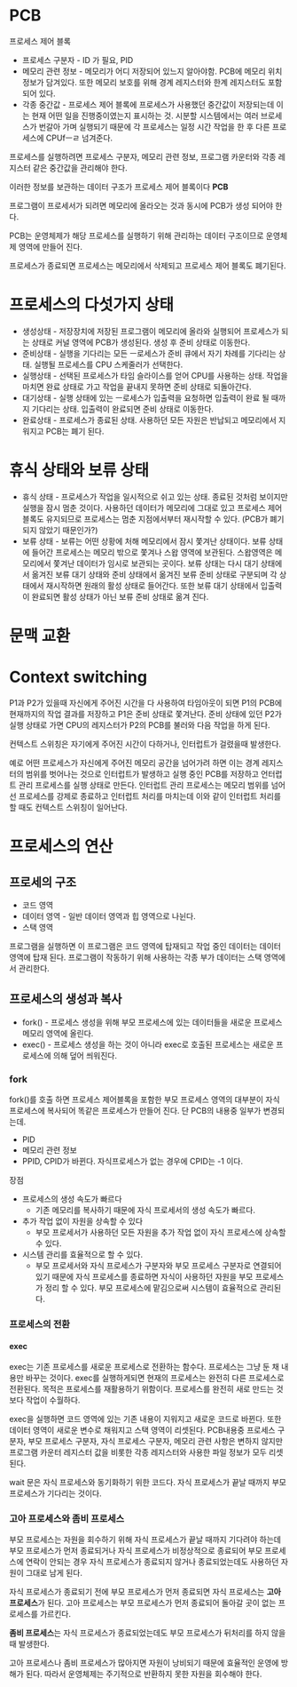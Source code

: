 # PCB
프로세스 제어 블록

- 프로세스 구분자 - ID 가 필요, PID
- 메모리 관련 정보 - 메모리가 어디 저장되어 있느지 알아야함. PCB에 메모리 위치 정보가 담겨있다. 또한 메모리 보호를 위해 경계 레지스터와 한계 레지스터도 포함되어 있다.
- 각종 중간값 - 프로세스 제어 블록에 프로세스가 사용했던 중간값이 저장되는데 이는 현재 어떤 일을 진행중이였는지 표시하는 것. 시분할 시스템에서는 여러 브로세스가 번갈아 가며 실행되기 때문에 각 프로세스는 일정 시간 작업을 한 후 다른 프로세스에 CPUfㅡㄹ 넘겨준다.

프로세스를 실행하려면 프로세스 구분자, 메모리 관련 정보, 프로그램 카운터와 각종 레지스터 같은 중간값을 관리해야 한다.

이러한 정보를 보관하는 데이터 구조가 프로세스 제어 블록이다 **PCB**

프로그램이 프로세서가 되려면 메모리에 올라오는 것과 동시에 PCB가 생성 되어야 한다.

PCB는 운영체제가 해당 프로세스를 실행하기 위해 관리하는 데이터 구조이므로 운영체제 영역에 만들어 진다.

프로세스가 종료되면 프로세스는 메모리에서 삭제되고 프로세스 제어 블록도 폐기된다.

# 프로세스의 다섯가지 상태

- 생성상태 - 저장장치에 저장된 프로그램이 메모리에 올라와 실행되어 프로세스가 되는 상태로 커널 영역에 PCB가 생성된다. 생성 후 준비 상태로 이동한다.
- 준비상태 - 실행을 기다리는 모든 ㅡ로세스가 준비 큐에서 자기 차례를 기다리는 상태. 실행될 프로세스를 CPU 스케줄러가 선택한다.
- 실행상태 - 선택된 프로세스가 타임 슬라이스를 얻어 CPU를 사용하는 상태. 작업을 마치면 완료 상태로 가고 작업을 끝내지 못하면 준비 상태로 되돌아간다.
- 대기상태 - 실행 상태에 있는 ㅡ로세스가 입출력을 요청하면 입출력이 완료 될 때까지 기다리는 상태. 입출력이 완료되면 준비 상태로 이동한다.
- 완료상태 - 프로세스가 종료된 상태. 사용하던 모든 자원은 반납되고 메모리에서 지워지고 PCB는 폐기 된다.

# 휴식 상태와 보류 상태

- 휴식 상태 - 프로세스가 작업을 일시적으로 쉬고 있는 상태. 종료된 것처럼 보이지만 실행을 잠시 멈춘 것이다. 사용하던 데이터가 메모리에 그대로 있고 프로세스 제어 블록도 유지되므로 프로세스는 멈춘 지점에서부터 재시작할 수 있다. (PCB가 폐기되지 않았기 때문인가?)
- 보류 상태 - 보류는 어떤 상황에 처해 메모리에서 잠시 쫓겨난 상태이다. 보류 상태에 들어간 프로세스는 메모리 밖으로 쫓겨나 스왑 영역에 보관된다. 스왑영역은 메모리에서 쫓겨난 데이터가 임시로 보관되는 곳이다. 보류 상태는 다시 대기 상태에서 옮겨진 보류 대기 상태와 준비 상태에서 옮겨[]()진 보류 준비 상태로 구분되며 각 상태에서 재시작하면 원래의 활성 상태로 들어간다. 또한 보류 대기 상태에서 입출력이 완료되면 활성 상태가 아닌 보류 준비 상태로 옮겨 진다.
# 문맥 교환

# Context switching

P1과 P2가 있을때 자신에게 주어진 시간을 다 사용하여 타임아웃이 되면 P1의 PCB에  현재까지의 작업 결과를 저장하고 P1은 준비 상태로 쫓겨난다. 준비 상태에 있던 P2가 실행 상태로 가면 CPU의 레지스터가 P2의 PCB를 불러와 다음 작업을 하게 된다.

컨텍스트 스위칭은 자기에게 주어진 시간이 다하거나, 인터럽트가 걸렸을때 발생한다.

예로 어떤 프로세스가 자신에게 주어진 메모리 공간을 넘어가려 하면 이는 경계 레지스터의 범위를 벗어나는 것으로 인터럽트가 발생하고 실행 중인 PCB를 저장하고 언터럽트 관리 프로세스를 실행 상태로 만든다. 인터럽트 관리 프로세스는 메모리 범위를 넘어선 프로세스를 강제로 종료하고 인터럽트 처리를 마치는데 이와 같이 인터럽트 처리를 할 때도 컨텍스트 스위칭이 일어난다.

# 프로세스의 연산

## 프로세의 구조

- 코드 영역
- 데이터 영역 - 일반 데이터 영역과 힙 영역으로 나뉜다.
- 스택 영역

프로그램을 실행하면 이 프로그램은 코드 영역에 탑재되고 작업 중인 데이터는 데이터 영역에 탑재 된다. 프로그램이 작동하기 위해 사용하는 각종 부가 데이터는 스택 영역에서 관리한다.

## 프로세스의 생성과 복사

- fork() - 프로세스 생성을 위해 부모 프로세스에 있는 데이터들을 새로운 프로세스 메모리 영역에 올린다.
- exec() - 프로세스 생성을 하는 것이 아니라 exec로 호출된 프로세스는 새로운 프로세스에 의해 덮어 씌워진다.

### fork

fork()를 호출 하면 프로세스 제어블록을 포함한 부모 프로세스 영역의 대부분이 자식 프로세스에 복사되어 똑같은 프로세스가 만들어 진다. 단 PCB의 내용중 일부가 변경되는데. 
- PID
- 메모리 관련 정보
- PPID, CPID가 바뀐다.
자식프로세스가 없는 경우에 CPID는 -1 이다.

장점 
- 프로세스의 생성 속도가 빠르다
	- 기존 메모리를 복사하기 때문에 자식 프로세서의 생성 속도가 빠르다.
- 추가 작업 없이 자원을 상속할 수 있다
	- 부모 프로세서가 사용하던 모든 자원을 추가 작업 없이 자식 프로세스에 상속할 수 있다.
- 시스템 관리를 효율적으로 할 수 있다.
	- 부모 프로세서와 자식 프로세스가 구분자와 부모 프로세스 구분자로 연결되어 있기 때문에 자식 프로세스를 종료하면 자식이 사용하던 자원을 부모 프로세스가 정리 할 수 있다. 부모 프로세스에 맡김으로써 시스템이 효율적으로 관리된다.

### 프로세스의 전환

#### exec
exec는 기존 프로세스를 새로운 프로세스로 전환하는 함수다. 프로세스는 그냥 둔 채 내용만 바꾸는 것이다. exec를 실행하게되면 현재의 프로세스는 완전히 다른 프로세스로 전환된다.
목적은 프로세스를 재활용하기 위함이다. 프로세스를 완전히 새로 만드는 것보다 작업이 수월하다.

exec을 실행하면 코드 영역에 있는 기존 내용이 지워지고 새로운 코드로 바뀐다. 또한 데이터 영역이 새로운 변수로 채워지고 스택 영역이 리셋된다. PCB내용중 프로세스 구분자, 부모 프로세스 구분자, 자식 프로세스 구분자, 메모리 관련 사항은 변하지 않지만 프로그램 카운터 레지스터 값을 비롯한 각종 레지스터와 사용한 파일 정보가 모두 리셋 된다.

wait 문은 자식 프로세스와 동기화하기 위한 코드다. 자식 프로세스가 끝날 때까지 부모 프로세스가 기다리는 것이다.

### 고아 프로세스와 좀비 프로세스
부모 프로세스는 자원을 회수하기 위해 자식 프로세스가 끝날 때까지 기다려야 하는데 부모 프로세스가 먼저 종료되거나 자식 프로세스가 비정상적으로 종료되어 부모 프로세스에 연락이 안되는 경우 자식 프로세스가 종료되지 않거나 종료되었는데도 사용하던 자원이 그대로 남게 된다.

자식 프로세스가 종료되기 전에 부모 프로세스가 먼저 종료되면 자식 프로세스는 **고아 프로세스**가 된다. 고아 프로세스는 부모 프로세스가 먼저 종료되어 돌아갈 곳이 없는 프로세스를 가르킨다.

**좀비 프로세스**는 자식 프로세스가 종료되었는데도 부모 프로세스가 뒤처리를 하지 않을 때 발생한다.

고아 프로세스나 좀비 프로세스가 많아지면 자원이 낭비되기 때문에 효율적인 운영에 방해가 된다. 따라서 운영체제는 주기적으로 반환하지 못한 자원을 회수해야 한다.